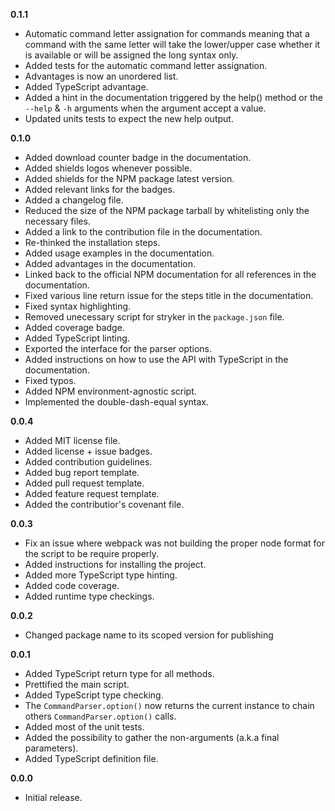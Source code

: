 **0.1.1**
- Automatic command letter assignation for commands meaning that a command with the same letter will take the lower/upper case whether it is available or will be assigned the long syntax only.
- Added tests for the automatic command letter assignation.
- Advantages is now an unordered list.
- Added TypeScript advantage.
- Added a hint in the documentation triggered by the help() method or the `--help` & `-h` arguments when the argument accept a value.
- Updated units tests to expect the new help output.

**0.1.0**
- Added download counter badge in the documentation.
- Added shields logos whenever possible.
- Added shields for the NPM package latest version.
- Added relevant links for the badges.
- Added a changelog file.
- Reduced the size of the NPM package tarball by whitelisting only the necessary files.
- Added a link to the contribution file in the documentation.
- Re-thinked the installation steps.
- Added usage examples in the documentation.
- Added advantages in the documentation.
- Linked back to the official NPM documentation for all references in the documentation.
- Fixed various line return issue for the steps title in the documentation.
- Fixed syntax highlighting.
- Removed unecessary script for stryker in the `package.json` file.
- Added coverage badge.
- Added TypeScript linting.
- Exported the interface for the parser options.
- Added instructions on how to use the API with TypeScript in the documentation.
- Fixed typos.
- Added NPM environment-agnostic script.
- Implemented the double-dash-equal syntax.

**0.0.4**
- Added MIT license file.
- Added license + issue badges.
- Added contribution guidelines.
- Added bug report template.
- Added pull request template.
- Added feature request template.
- Added the contributior's covenant file.

**0.0.3**
- Fix an issue where webpack was not building the proper node format for the script to be require properly.
- Added instructions for installing the project.
- Added more TypeScript type hinting.
- Added code coverage.
- Added runtime type checkings.

**0.0.2**
- Changed package name to its scoped version for publishing

**0.0.1**
- Added TypeScript return type for all methods.
- Prettified the main script.
- Added TypeScript type checking.
- The `CommandParser.option()` now returns the current instance to chain others `CommandParser.option()` calls.
- Added most of the unit tests.
- Added the possibility to gather the non-arguments (a.k.a final parameters).
- Added TypeScript definition file.


**0.0.0**
- Initial release.